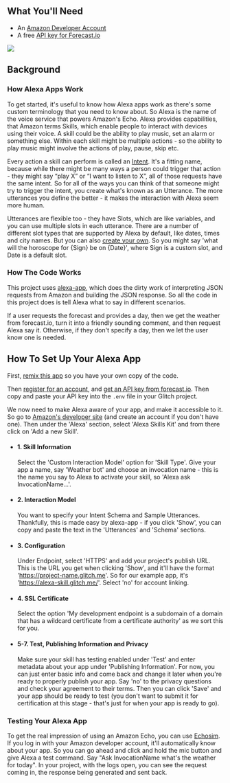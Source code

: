 ## What You'll Need

*   An [Amazon Developer Account](https://developer.amazon.com)
*   A free [API key for Forecast.io](https://darksky.net/dev/account)

![](https://cdn.glitch.com/681cc882-059d-4b05-a1f6-6cbc099cc79c%2FalexaBriefingSkill.png)

## Background

### How Alexa Apps Work

To get started, it's useful to know how Alexa apps work as there's some custom terminology that you need to know about. So Alexa is the name of the voice service that powers Amazon's Echo. Alexa provides capabilities, that Amazon terms Skills, which enable people to interact with devices using their voice. A skill could be the ability to play music, set an alarm or something else. Within each skill might be multiple actions - so the ability to play music might involve the actions of play, pause, skip etc.

Every action a skill can perform is called an [Intent](https://developer.amazon.com/public/solutions/alexa/alexa-skills-kit/docs/alexa-skills-kit-interaction-model-reference#intent-schema-syntax-json). It's a fitting name, because while there might be many ways a person could trigger that action - they might say “play X” or “I want to listen to X”, all of those requests have the same intent. So for all of the ways you can think of that someone might try to trigger the intent, you create what's known as an Utterance. The more utterances you define the better - it makes the interaction with Alexa seem more human. 

Utterances are flexible too - they have Slots, which are like variables, and you can use multiple slots in each utterance. There are a number of different slot types that are supported by Alexa by default, like dates, times and city names. But you can also [create your own](https://developer.amazon.com/public/solutions/alexa/alexa-skills-kit/docs/alexa-skills-kit-interaction-model-reference#slot-types). So you might say 'what will the horoscope for {Sign} be on {Date}', where Sign is a custom slot, and Date is a default slot.

### How The Code Works

This project uses [alexa-app](https://github.com/alexa-js/alexa-app), which does the dirty work of interpreting JSON requests from Amazon and building the JSON response. So all the code in this project does is tell Alexa what to say in different scenarios.

If a user requests the forecast and provides a day, then we get the weather from forecast.io, turn it into a friendly sounding comment, and then request Alexa say it. Otherwise, if they don't specify a day, then we let the user know one is needed.

## How To Set Up Your Alexa App

First, [remix this app](https://glitch.com/edit/#!/remix/alexa-skill) so you have your own copy of the code.

Then [register for an account](https://darksky.net/dev/register), and [get an API key from forecast.io](https://darksky.net/dev/account). Then copy and paste your API key into the `.env` file in your Glitch project.

We now need to make Alexa aware of your app, and make it accessible to it. So go to [Amazon's developer site](https://developer.amazon.com/edw/home.html#/skills/list) (and create an account if you don't have one). Then under the 'Alexa' section, select 'Alexa Skills Kit' and from there click on 'Add a new Skill'.

*   #### 1\. Skill Information

    Select the 'Custom Interaction Model' option for 'Skill Type'. Give your app a name, say 'Weather bot' and choose an invocation name - this is the name you say to Alexa to activate your skill, so 'Alexa ask InvocationName…'.
    
*   #### 2\. Interaction Model

    You want to specify your Intent Schema and Sample Utterances. Thankfully, this is made easy by alexa-app - if you click 'Show', you can copy and paste the text in the 'Utterances' and 'Schema' sections.

*   #### 3\. Configuration

    Under Endpoint, select 'HTTPS' and add your project's publish URL. This is the URL you get when clicking 'Show', and it'll have the format 'https://project-name.glitch.me'. So for our example app, it's 'https://alexa-skill.glitch.me/'. Select 'no' for account linking.
    
*   #### 4\. SSL Certificate

    Select the option 'My development endpoint is a subdomain of a domain that has a wildcard certificate from a certificate authority' as we sort this for you.
    
*   #### 5-7\. Test, Publishing Information and Privacy

    Make sure your skill has testing enabled under 'Test' and enter metadata about your app under 'Publishing Information'. For now, you can just enter basic info and come back and change it later when you're ready to properly publish your app. Say 'no' to the privacy questions and check your agreement to their terms. Then you can click 'Save' and your app should be ready to test (you don't want to submit it for certification at this stage - that's just for when your app is ready to go).

### Testing Your Alexa App

To get the real impression of using an Amazon Echo, you can use [Echosim](https://echosim.io/). If you log in with your Amazon developer account, it'll automatically know about your app. So you can go ahead and click and hold the mic button and give Alexa a test command. Say "Ask InvocationName what's the weather for today". In your project, with the logs open, you can see the request coming in, the response being generated and sent back.